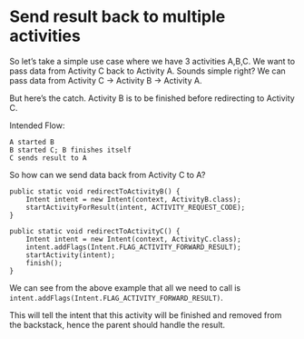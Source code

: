 # Send result back to multiple activities

So let’s take a simple use case where we have 3 activities A,B,C. We want to pass data from Activity C back to Activity A. Sounds simple right? We can pass data from Activity C -> Activity B -> Activity A.

But here’s the catch. Activity B is to be finished before redirecting to Activity C.

Intended Flow:
```
A started B
B started C; B finishes itself
C sends result to A
```

So how can we send data back from Activity C to A?
```
public static void redirectToActivityB() {
    Intent intent = new Intent(context, ActivityB.class);
    startActivityForResult(intent, ACTIVITY_REQUEST_CODE);
}

public static void redirectToActivityC() {
    Intent intent = new Intent(context, ActivityC.class);
    intent.addFlags(Intent.FLAG_ACTIVITY_FORWARD_RESULT);
    startActivity(intent);
    finish();
}
```

We can see from the above example that all we need to call is ```intent.addFlags(Intent.FLAG_ACTIVITY_FORWARD_RESULT)```.

This will tell the intent that this activity will be finished and removed from the backstack, hence the parent should handle the result.
